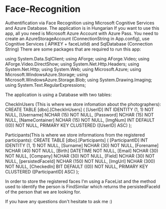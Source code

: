 # Face-Recognition
Authentification via Face Recognition using Microsoft Cognitive Services and Azure Database. The application is in Hungarian
If you want to use this app, all you need is Microsoft Azure Account with Azure Pass. You need to create an AzureStorageAccount (ConnectionString in App.config), use Cognitive Services ( APIKEY + faceListId) and SqlDatabase (Connection String)
There are some packages that are required to run this app:

using System.Data.SqlClient;
using AForge;
using AForge.Video;
using AForge.Video.DirectShow;
using System.Net.Http.Headers;
using System.Net.Http;
using System.Web;
using Microsoft.Azure;
using Microsoft.WindowsAzure.Storage;
using Microsoft.WindowsAzure.Storage.Blob;
using System.Drawing.Imaging;
using System.Text.RegularExpressions;
 
 
 The application is using a Database with two tables:
 
 CheckInUsers (This is where we store infomation about the photographers):
 CREATE TABLE [dbo].[CheckInUsers] (
    [UserID]        INT        IDENTITY (1, 1) NOT NULL,
    [Username]      NCHAR (15) NOT NULL,
    [Password]      NCHAR (15) NOT NULL,
    [NameContainer] NCHAR (15) NOT NULL,
    [ImgNum]        INT        DEFAULT ((0)) NOT NULL,
    PRIMARY KEY CLUSTERED ([UserID] ASC)
);
 
 
 
 
 
 
 Participants(This is where we store informations from the registered participants):
 CREATE TABLE [dbo].[Participants] (
    [ParticipantID]   INT         IDENTITY (1, 1) NOT NULL,
    [Surname]         NCHAR (30)  NOT NULL,
    [Forename]        NCHAR (40)  NOT NULL,
    [Birth]           DATETIME    NOT NULL,
    [Email]           NCHAR (30)  NOT NULL,
    [Company]         NCHAR (30)  NOT NULL,
    [Field]           NCHAR (30)  NOT NULL,
    [persistedFaceId] NCHAR (150) NOT NULL,
    [ImgUrl]          NCHAR (300) NOT NULL,
    [CheckedIn]       BIT         DEFAULT ((0)) NOT NULL,
    PRIMARY KEY CLUSTERED ([ParticipantID] ASC)
);

In order to store the registered faces I'm using a FaceList and the method used to identify the person is FindSimilar which returns the persistedFaceId of the person that we are looking for.


If you have any questions don't hesitate to ask me :)
 

